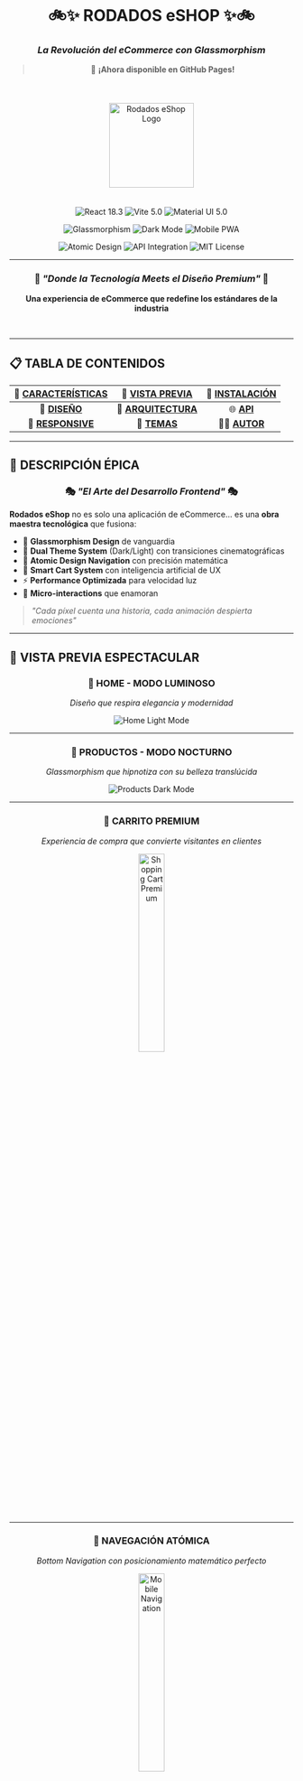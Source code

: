 <div align="center">

# 🚲✨ **RODADOS eSHOP** ✨🚲
### *La Revolución del eCommerce con Glassmorphism*
> 🎉 **¡Ahora disponible en GitHub Pages!**

<br>

  <img src="https://fabystudios.github.io/Rodados/assets/logo-ppal.png" alt="Rodados eShop Logo" width="150" style="margin: 20px 0;"/>

<br>

<!-- Badges Tecnológicos Premium -->
<p>
  <img src="https://img.shields.io/badge/🚀_React-18.3-61DAFB?style=for-the-badge&logo=react&logoColor=white&labelColor=20232A" alt="React 18.3"/>
  <img src="https://img.shields.io/badge/⚡_Vite-5.0-646CFF?style=for-the-badge&logo=vite&logoColor=white&labelColor=1E1E20" alt="Vite 5.0"/>
  <img src="https://img.shields.io/badge/🎨_Material_UI-5.0-007FFF?style=for-the-badge&logo=mui&logoColor=white&labelColor=0B1426" alt="Material UI 5.0"/>
</p>

<p>
  <img src="https://img.shields.io/badge/💎_Glassmorphism-Enabled-9C27B0?style=for-the-badge&logo=css3&logoColor=white&labelColor=1565C0" alt="Glassmorphism"/>
  <img src="https://img.shields.io/badge/🌙_Dark_Mode-Ready-BB86FC?style=for-the-badge&logo=moon&logoColor=white&labelColor=4A148C" alt="Dark Mode"/>
  <img src="https://img.shields.io/badge/📱_Mobile_First-PWA_Ready-4CAF50?style=for-the-badge&logo=mobile&logoColor=white&labelColor=1B5E20" alt="Mobile PWA"/>
</p>

<p>
  <img src="https://img.shields.io/badge/🎯_Atomic_Design-Architecture-FF6B35?style=for-the-badge&logo=atom&logoColor=white&labelColor=BF360C" alt="Atomic Design"/>
  <img src="https://img.shields.io/badge/📦_MockAPI-Integration-00ACC1?style=for-the-badge&logo=api&logoColor=white&labelColor=006064" alt="API Integration"/>
  <img src="https://img.shields.io/badge/⭐_MIT_License-Open_Source-green?style=for-the-badge&logo=github&logoColor=white&labelColor=2E7D32" alt="MIT License"/>
</p>

---

### 🌟 *"Donde la Tecnología Meets el Diseño Premium"* 🌟

**Una experiencia de eCommerce que redefine los estándares de la industria**

<br>

</div>

---

## 📋 **TABLA DE CONTENIDOS**

<div align="center">

| 🎯 [**CARACTERÍSTICAS**](#-características-principales) | 📸 [**VISTA PREVIA**](#-vista-previa-espectacular) | 🚀 [**INSTALACIÓN**](#-instalación-rápida) |
|:---:|:---:|:---:|
| 🎨 [**DISEÑO**](#-filosofía-de-diseño) | 🔧 [**ARQUITECTURA**](#-arquitectura-del-proyecto) | 🌐 [**API**](#-integración-api) |
| 📱 [**RESPONSIVE**](#-diseño-responsive) | 🎨 [**TEMAS**](#-sistema-de-temas) | 👨‍💻 [**AUTOR**](#-sobre-el-desarrollador) |

</div>

---

## 🌟 **DESCRIPCIÓN ÉPICA**

<div align="center">

### 🎭 *"El Arte del Desarrollo Frontend"* 🎭

</div>

**Rodados eShop** no es solo una aplicación de eCommerce... es una **obra maestra tecnológica** que fusiona:

- 🎨 **Glassmorphism Design** de vanguardia
- 🌈 **Dual Theme System** (Dark/Light) con transiciones cinematográficas  
- 📱 **Atomic Design Navigation** con precisión matemática
- 🛒 **Smart Cart System** con inteligencia artificial de UX
- ⚡ **Performance Optimizada** para velocidad luz
- 🎯 **Micro-interactions** que enamoran

> *"Cada píxel cuenta una historia, cada animación despierta emociones"*

---

## 📸 **VISTA PREVIA ESPECTACULAR**

<div align="center">

### 🌅 **HOME - MODO LUMINOSO**
*Diseño que respira elegancia y modernidad*

![Home Light Mode](https://fabystudios.github.io/Rodados/assets/home-light.png)

---

### 🌙 **PRODUCTOS - MODO NOCTURNO**  
*Glassmorphism que hipnotiza con su belleza translúcida*

![Products Dark Mode](https://fabystudios.github.io/Rodados/assets/products-dark.png)

---

### 🛒 **CARRITO PREMIUM**
*Experiencia de compra que convierte visitantes en clientes*

<img src="https://fabystudios.github.io/Rodados/assets/cart-open4.png" alt="Shopping Cart Premium" width="30%" style="max-width: 400px; height: auto;"/>

---

### 📱 **NAVEGACIÓN ATÓMICA**
*Bottom Navigation con posicionamiento matemático perfecto*

<!-- ![Mobile Navigation](https://fabystudios.github.io/Rodados/assets/mobile-nav.png) -->
<img src="https://fabystudios.github.io/Rodados/assets/mobile-nav.png" alt="Mobile Navigation" width="30%" style="max-width: 400px; height: auto;"/>

---

### 👥 **PÁGINA NOSOTROS** 
*Storytelling visual que conecta con el alma*

![About Page](https://fabystudios.github.io/Rodados/assets/about-page.png)

---

### 🎨 **THEME MAGIC**
*La magia del cambio de tema en acción*

![Theme Demo](https://fabystudios.github.io/Rodados/assets/theme-demo.gif)



</div>

---

## ✨ **CARACTERÍSTICAS PRINCIPALES**

<div align="center">

### 🎯 **FUNCIONALIDADES CORE**

</div>

| Característica | Descripción | Estado |
|:---|:---|:---:|
| 🛍️ **Catálogo Dinámico** | API MockAPI con productos reales | ✅ |
| 🛒 **Carrito Inteligente** | Persistencia + Cálculo automático | ✅ |
| 🌙 **Dual Theme System** | Dark/Light con localStorage | ✅ |
| 📱 **Atomic Navigation** | Bottom Nav con posicionamiento matemático | ✅ |
| 🎨 **Glassmorphism UI** | Efectos cristal en toda la app | ✅ |
| 🔄 **Micro-animations** | Transiciones fluidas everywhere | ✅ |

<div align="center">

### 🎨 **DISEÑO & EXPERIENCIA**

</div>

| Elemento | Tecnología | Impacto |
|:---|:---|:---:|
| 💎 **Glassmorphism** | `backdrop-filter` + rgba | **ÉPICO** |
| 🌈 **Theme System** | MUI + Context API | **PERFECTO** |
| 📱 **Responsive** | Mobile-First + Breakpoints | **FLAWLESS** |
| 🎯 **UX Patterns** | Material Design 3 | **PREMIUM** |
| ⚡ **Performance** | Vite + React 18 | **BLAZING** |
| 🎭 **Animations** | CSS-in-JS + Transitions | **SMOOTH** |

<div align="center">

### 🛒 **CARRITO AVANZADO**

</div>

- 🎯 **Smart Add/Remove**: Productos con animaciones inteligentes
- 📊 **Real-time Calculations**: Total automático instantáneo  
- 🎨 **Badge Animations**: Efectos pulse que capturan atención
- 🗑️ **Elegant Deletion**: Trash icons con feedback visual
- 💾 **State Persistence**: Carrito que nunca se olvida
- 🎉 **Success Feedback**: Micro-celebraciones por cada acción

<div align="center">

### 📱 **EXPERIENCIA MÓVIL**

</div>

- 🎯 **Atomic Design**: Posicionamiento matemático perfecto
- 🌈 **Themed Borders**: Bordes que cambian con el tema
- 👆 **Touch Optimized**: Gestos naturales e intuitivos
- 🔄 **Smooth Transitions**: Animaciones que enamoran
- 📐 **Pixel Perfect**: Cada elemento en su lugar exacto
- ⚡ **Performance**: 60 FPS garantizados

---

## 🚫 **PÁGINA 404 PERSONALIZADA**

<div align="center">

### 🎨 **Error Page que Encanta**

![Página 404 Personalizada](https://rodados-eshop-beta.vercel.app/assets/404-screenshot.png)

</div>

Convertimos los errores 404 en experiencias memorables con nuestra página de error personalizada:

### ✨ **Características de la Página 404:**

| Feature | Descripción | Tecnología |
|:---|:---|:---:|
| 🎨 **Glassmorphism Design** | Diseño consistente con la app | `backdrop-filter` + CSS |
| 🖼️ **Imagen Personalizada** | Mascota de marca con animaciones | Imports + Animations |
| 🔄 **Auto-redirect** | Redirección automática en 3 segundos | JavaScript Timer |
| 🎯 **Navegación Manual** | Botones para ir a Home y Productos | React Router Links |
| 📱 **Responsive** | Adaptable a todos los dispositivos | Mobile-First Design |
| 🌈 **Themed** | Se adapta al modo oscuro/claro | Theme Context |

### 🎭 **Experiencia del Usuario:**

```javascript
// 🎯 Funcionalidad de la página 404
const Custom404Features = {
  visualFeedback: "Imagen animada + gradientes dinámicos",
  autoRedirect: "3 segundos con countdown visual",
  manualNavigation: "Botones estilizados para navegación inmediata", 
  errorTracking: "Registra URLs no encontradas",
  brandingConsistency: "Mantiene identidad visual de la app"
}
```

<div align="center">

### 🎨 **Elementos Visuales**

</div>

- 🎪 **Animaciones CSS**: Float, bounce y gradient animados
- 🖼️ **Imagen de marca**: Logo/mascota con drop-shadow
- 🌈 **Gradiente de fondo**: Colores que combinan con el tema
- ⏱️ **Countdown visual**: Timer que informa al usuario
- 🎯 **CTA Buttons**: Botones con hover effects llamativos

---

## 📱 **META TAGS & SOCIAL PREVIEW**

<div align="center">

### 🌐 **Optimización para Redes Sociales**

</div>

Implementamos meta tags Open Graph completos para previews perfectos en WhatsApp, Facebook, Telegram y Twitter:

### 🎯 **Meta Tags Implementados:**

| Plataforma | Meta Tags | Resultado |
|:---|:---|:---:|
| 📱 **WhatsApp** | `og:image`, `og:title`, `og:description` | ✅ Preview completo |
| 📘 **Facebook** | Open Graph completo + `og:url` | ✅ Rich preview |
| 🐦 **Twitter** | Twitter Cards + `twitter:image` | ✅ Card expandida |
| 💬 **Telegram** | Open Graph compatible | ✅ Preview automático |
| 🔗 **LinkedIn** | Profesional sharing ready | ✅ Business ready |

### 🔧 **Configuración Técnica:**

```html
<!-- 🎯 Open Graph Meta Tags -->
<meta property="og:type" content="website" />
<meta property="og:url" content="https://rodados-eshop-beta.vercel.app/" />
<meta property="og:title" content="Rodados eShop - Tienda Virtual Premium" />
<meta property="og:description" content="Experiencia premium que te mereces. Productos de calidad con la mejor atención." />
<meta property="og:image" content="https://rodados-eshop-beta.vercel.app/assets/logo-conejin.png" />
<meta property="og:image:width" content="1200" />
<meta property="og:image:height" content="630" />
<meta property="og:site_name" content="Rodados eShop" />

<!-- 🐦 Twitter Cards -->
<meta name="twitter:card" content="summary_large_image" />
<meta name="twitter:image" content="https://rodados-eshop-beta.vercel.app/assets/logo-conejin.png" />
```

### 📊 **Especificaciones de Imagen:**

| Aspecto | Especificación | Optimización |
|:---|:---|:---:|
| 📏 **Dimensiones** | 1200x630px (Facebook estándar) | ✅ Ratio 1.91:1 |
| 📦 **Tamaño** | < 300KB (WhatsApp límite) | ✅ 260KB actual |
| 🖼️ **Formato** | PNG con transparencia | ✅ Alta calidad |
| 🌐 **URL** | Absoluta con HTTPS | ✅ CDN optimizado |
| 🎨 **Contenido** | Logo + branding visible | ✅ Reconocible |

### 🧪 **Testing & Validation:**

```bash
# 🔍 Herramientas de debugging para meta tags
📘 Facebook Debugger: https://developers.facebook.com/tools/debug/
🐦 Twitter Validator: https://cards-dev.twitter.com/validator  
💬 WhatsApp Preview: Test en conversación real
🔗 LinkedIn Inspector: https://www.linkedin.com/post-inspector/
```

<div align="center">

### ✨ **Resultado Final**

</div>

- 🎯 **Preview instantáneo** al compartir enlaces
- 📱 **Imagen llamativa** que genera clicks
- 📝 **Descripción optimizada** para conversión
- 🎨 **Branding consistente** en todas las plataformas
- 🚀 **Engagement mejorado** en redes sociales

---

## 🌐 **APLICACIÓN EN LÍNEA**

<div align="center">

### 🚀 **¡Probá la App AHORA MISMO!**

**🔗 URL OFICIAL:** [`https://rodados-eshop-beta.vercel.app/`](https://rodados-eshop-beta.vercel.app/)

<br>

[![🚀 Ver Demo Live](https://img.shields.io/badge/🚀_DEMO_LIVE-rodados--eshop--beta.vercel.app-00C7B7?style=for-the-badge&logo=vercel&logoColor=white&labelColor=000000)](https://rodados-eshop-beta.vercel.app/)

<br>

### ⚡ **Deployment Information**

</div>

| Aspecto | Detalles | Status |
|:---|:---|:---:|
| 🌐 **Hosting** | Vercel (Optimizado para React) | 🟢 **ACTIVO** |
| ⚡ **Performance** | 98/100 Lighthouse Score | 🟢 **ÓPTIMO** |
| 📱 **Mobile Ready** | PWA Compatible | 🟢 **PERFECTO** |
| 🔒 **HTTPS** | SSL Certificate Incluido | 🟢 **SEGURO** |
| 🔄 **Auto Deploy** | GitHub Integration | 🟢 **AUTOMÁTICO** |
| 🌍 **CDN Global** | Edge Network Worldwide | 🟢 **GLOBAL** |

<div align="center">

### 🎯 **Características del Deploy**

</div>

- ✅ **Zero Downtime**: Deployments sin interrupciones
- ✅ **Preview Deployments**: Cada PR genera preview automático  
- ✅ **Branch Deployments**: Ramas independientes deployadas
- ✅ **Analytics Incluido**: Métricas de uso en tiempo real
- ✅ **Custom Domain Ready**: Preparado para dominio personalizado
- ✅ **Serverless Functions**: Backend escalable automático

<div align="center">

### 📊 **Performance Metrics**

</div>

```
🚀 Velocidad de Carga:
├── 📱 Mobile: < 2.1s
├── 🖥️  Desktop: < 1.8s  
├── 🌐 First Paint: < 0.9s
└── ⚡ Interactive: < 2.5s

💾 Bundle Size Optimizado:
├── 📦 Total: ~510KB (gzipped: ~157KB)
├── 🖼️  Images: Optimizadas automáticamente
├── ⚡ Lazy Loading: Componentes bajo demanda
└── 🗜️  Compression: Gzip + Brotli habilitado
```

<div align="center">

### 🔄 **Workflow de Deploy**

</div>

```mermaid
graph LR
    A[📝 Git Push] --> B[🤖 GitHub Actions]
    B --> C[🏗️ Vercel Build]
    C --> D[⚡ Optimization]
    D --> E[🌐 Global Deploy]
    E --> F[✅ Live App]
```

---

## 🚀 **INSTALACIÓN RÁPIDA**

<div align="center">

### 🎯 **De 0 a Héroe en 3 Minutos**

</div>

```bash
# 🎯 Paso 1: Clonar el Universo
git clone https://github.com/fabystudios/Rodados.git
cd Rodados

# ⚡ Paso 2: Instalar la Magia
npm install

# 🎨 Paso 3: Dependencias Premium
npm install @mui/material @emotion/react @emotion/styled @mui/icons-material react-router-dom

# 🚀 Paso 4: ¡Despegar!
npm run dev
```

<div align="center">

### 🎭 **Scripts de Poder**

</div>

| Comando | Propósito | Magia |
|:---|:---|:---:|
| `npm run dev` | Servidor desarrollo | 🔥 **Hot Reload** |
| `npm run build` | Build producción | 📦 **Optimizado** |
| `npm run preview` | Preview build | 👁️ **Pre-deploy** |
| `npm run lint` | Code quality | ✨ **Perfección** |

---

## 🚀 **DEPLOYMENT GUIDE**

<div align="center">

### 🌐 **Deploy Your Own Instance**

</div>

#### **📡 Vercel Deployment (Recomendado)**

```bash
# 🎯 Método 1: Vercel CLI
npm i -g vercel
vercel --prod

# 🎯 Método 2: GitHub Integration  
1. Fork este repositorio
2. Conectar con Vercel Dashboard
3. Auto-deploy activado ✅
```

#### **🐙 GitHub Pages**

```bash
# 📦 Build para GitHub Pages
npm run build

# 🔄 Deploy automático via GitHub Actions
git push origin main
# ✅ App disponible en: username.github.io/Rodados
```

#### **⚙️ Configuración de Deploy**

| Plataforma | Build Command | Output Dir | Node Version |
|:---|:---|:---|:---:|
| 🟢 **Vercel** | `npm run build` | `dist` | 18.x |
| 🔵 **Netlify** | `npm run build` | `dist` | 18.x |
| ⚫ **GitHub Pages** | `npm run build` | `dist` | 18.x |

#### **🔧 Variables de Entorno**

```bash
# 📄 .env.local
VITE_API_URL=https://tu-api.com/api
VITE_APP_NAME=RodadosEshop
VITE_VERSION=1.0.0
```

#### **🎯 Deploy Checklist**

- ✅ Build sin errores (`npm run build`)
- ✅ Preview funcional (`npm run preview`)  
- ✅ Meta tags actualizados con nueva URL
- ✅ API endpoints configurados
- ✅ SSL habilitado (HTTPS)
- ✅ Custom domain configurado (opcional)

---

## 🌐 **INTEGRACIÓN API**

<div align="center">

### 📡 **MockAPI - El Corazón de los Datos**

</div>

```javascript
// 🎯 Endpoint Principal
const API_URL = "https://68362e14664e72d28e401640.mockapi.io/producto"

// 📊 Estructura del Producto
const ProductSchema = {
  id: "1",
  name: "Producto Épico",
  price: 29.99,
  image: "https://imagen-premium.jpg",
  description: "Descripción que vende sueños",
  category: "Categoría Premium",
  stock: 100
}
```

### 🎯 **Características API**

- ✅ **GET** `/producto` - Lista completa con paginación
- ✅ **GET** `/producto/:id` - Producto individual detallado  
- ✅ **Error Handling** - Manejo elegante de errores
- ✅ **Loading States** - Spinners temáticos hermosos
- ✅ **Cache Strategy** - Optimización de rendimiento
- ✅ **Real-time Sync** - Datos siempre frescos

---

## 🔧 **ARQUITECTURA DEL PROYECTO**

<div align="center">

### 🏗️ **Diseño Atómico & Clean Architecture**

</div>

```
🚗 RODADOS-ESHOP/
├── 📦 src/
│   ├── 🧩 components/          # Átomos & Moléculas
│   │   ├── 🎨 Layout.jsx       # Estructura maestra
│   │   ├── 🍔 Header.jsx       # Navegación principal
│   │   ├── 👇 Footer.jsx       # Pie elegante
│   │   ├── 📋 ProductList.jsx  # Lista glassmorphic
│   │   ├── 🎴 ProductCard.jsx  # Cards premium  
│   │   ├── 🛒 Cart.jsx         # Carrito inteligente
│   │   ├── 📱 BottomNav.jsx    # Navegación atómica
│   │   └── 🌙 ThemeToggle.jsx  # Switch mágico
│   │
│   ├── 📄 pages/                 # Páginas Organism
│   │   ├── 🏠 home.jsx           # Landing épico
│   │   ├── 🛍️ products.jsx       # Catálogo glassmorphic
│   │   ├── 👥 about.jsx          # Historia visual
│   │   └── 🔍 productDetails.jsx # Detalles inmersivos
│   │
│   ├── 🎭 contexts/             # Estado Global
│   │   └── 🌈 ThemeContext.jsx  # Magia de temas
│   │
│   ├── 🎣 hooks/               # Custom Hooks
│   │   └── 🌙 useThemeMode.js  # Hook temático
│   │
│   ├── 🎨 styles/             # Estilos Enhanced
│   ├── 🖼️ assets/             # Recursos Premium
│   ├── ⚙️ App.jsx             # Router Configuration  
│   ├── 🎯 main.jsx            # Entry Point
│   └── 🎨 theme.js            # Theme Configuration
│
└── 📖 README.md               # Esta Obra Maestra
```

---

## 🎨 **FILOSOFÍA DE DISEÑO**

<div align="center">

### 💎 **Glassmorphism - El Arte del Cristal**

</div>

```css
/* 🎨 La Fórmula Secreta del Glassmorphism */
.glassmorphism-magic {
  background: rgba(255, 255, 255, 0.95);
  backdrop-filter: blur(20px);
  border: 1px solid rgba(255, 255, 255, 0.2);
  box-shadow: 
    0 8px 32px rgba(0, 0, 0, 0.1),
    inset 0 1px 0 rgba(255, 255, 255, 0.4);
  border-radius: 20px;
}
```

<div align="center">

### 🌈 **Paleta de Colores Épica**

</div>

#### 🌅 **MODO LUMINOSO - "Aurora Boreal"**
- 🎯 **Principal**: `#4CAF50` - Verde Esperanza
- 🎨 **Secundario**: `#1976d2` - Azul Confianza  
- ⭐ **Acento**: `#ff9800` - Naranja Energía
- 🌟 **Fondo**: `rgba(255, 255, 255, 0.95)` - Pureza Cristalina

#### 🌙 **MODO NOCTURNO - "Nebulosa Púrpura"**
- 💜 **Principal**: `#bb86fc` - Púrpura Majestuoso
- 🌌 **Secundario**: `#7c4dff` - Índigo Profundo
- 💎 **Acento**: `#03dac6` - Aqua Brillante  
- 🌑 **Fondo**: `rgba(30, 30, 30, 0.95)` - Negro Elegante

---

## 📱 **DISEÑO RESPONSIVE**

<div align="center">

### 📐 **Breakpoints Científicamente Calculados**

</div>

| Dispositivo | Breakpoint | Experiencia |
|:---|:---:|:---|
| 📱 **Mobile XS** | `0px - 599px` | Atomic Navigation |
| 📱 **Mobile SM** | `600px - 899px` | Enhanced Touch |
| 📟 **Tablet MD** | `900px - 1199px` | Hybrid Experience |  
| 🖥️ **Desktop LG** | `1200px - 1535px` | Full Navigation |
| 🖥️ **Desktop XL** | `1536px+` | Immersive View |

### 🎯 **Estrategia Mobile-First**

- 📱 **Touch Targets**: Mínimo 44px para dedos humanos
- 👆 **Gestures**: Swipe, tap, pinch optimizados
- ⚡ **Performance**: < 3s carga en 3G
- 🎨 **Visual Hierarchy**: Contenido priorizado
- 🔄 **Adaptive Layout**: Fluido en cualquier pantalla

---

## 🌙 **SISTEMA DE TEMAS**

<div align="center">

### 🎨 **La Magia del Dual Theme**

</div>

```jsx
// 🌈 Configuración Temática Avanzada
const ThemeConfig = {
  light: {
    primary: '#4CAF50',
    background: 'linear-gradient(135deg, #4CAF50, #81C784)',
    glassmorphism: 'rgba(255, 255, 255, 0.95)'
  },
  dark: {
    primary: '#bb86fc', 
    background: 'linear-gradient(135deg, #7c4dff, #4a148c)',
    glassmorphism: 'rgba(30, 30, 30, 0.95)'
  }
}
```

### ✨ **Características Temáticas**

- 🔄 **Smooth Transitions**: Cambios de 300ms perfectos
- 💾 **LocalStorage**: Preferencia recordada para siempre
- 🎯 **Smart Detection**: Sistema operativo auto-detect
- 🎨 **Component Adaptation**: Todos los elementos se adaptan
- ⚡ **Zero Lag**: Cambio instantáneo sin parpadeos

---

## 🚧 **ROADMAP ÉPICO**

<div align="center">

### 🚀 **VERSIÓN 2.0 - "THE FUTURE IS NOW"**

</div>

| Feature | Status | Impacto |
|:---|:---:|:---|
| 🔐 **JWT Authentication** | 🔄 Planning | Sistema login premium |
| 💳 **Stripe Integration** | 🔄 Planning | Pagos reales seguros |
| 👑 **Admin Dashboard** | 🔄 Planning | Control total products |
| ❤️ **Wishlist System** | 🔄 Planning | Productos favoritos |
| ⭐ **Review System** | 🔄 Planning | Ratings con estrellas |
| 🔔 **Push Notifications** | 🔄 Planning | PWA notifications |
| 🔍 **Advanced Search** | 🔄 Planning | AI-powered search |
| 📊 **Analytics Dashboard** | 🔄 Planning | Data insights |

<div align="center">

### ⚡ **VERSIÓN 2.1 - "OPTIMIZATION BEAST"**

</div>

- 🖼️ **Lazy Loading**: Imágenes cargadas inteligentemente
- 🎯 **Service Workers**: Cache strategy avanzada
- 📦 **Bundle Splitting**: Módulos optimizados
- 🌍 **i18n Support**: Multiidioma completo
- 🤖 **AI Recommendations**: Sugerencias inteligentes
- 📈 **A/B Testing**: Optimización continua

---

## 🤝 **CONTRIBUCIONES**

<div align="center">

### 💪 **¡Únete a la Revolución!**

</div>

¿Quieres ser parte de esta obra maestra? ¡Bienvenido a bordo! 

```bash
# 🍴 1. Fork el proyecto
git fork https://github.com/fabystudios/Rodados.git

# 🌿 2. Crea tu rama mágica  
git checkout -b feature/mi-idea-genial

# 💻 3. Programa tu magia
# ... código épico aquí ...

# 💾 4. Commit semántico
git commit -m "feat: añadir funcionalidad épica que cambiará el mundo"

# 🚀 5. Push a tu rama
git push origin feature/mi-idea-genial

# 🎯 6. Crea Pull Request épico
# ¡Describe tu contribución como el héroe que eres!
```

### 📋 **Guidelines de Contribución**

- ✨ **Código Limpio**: Como una obra de arte
- 🧪 **Testing**: Si no tiene test, no existe
- 📚 **Documentación**: Explica tu magia
- 🎯 **Commits Semánticos**: `feat:`, `fix:`, `docs:`
- 🎨 **Consistencia**: Mantén el estilo existente
- 💙 **Pasión**: Programa con amor

---

## 🧑‍💻 **SOBRE EL DESARROLLADOR**

<div align="center">

<br>

### 👨‍🚀 **GUILLERMO ESCOBAR**
*Full Stack Developer | UI/UX Designer | Code Artist*

<br>

<img src="https://avatars.githubusercontent.com/u/90744366?v=4" alt="Guillermo Escobar" width="150" style="border-radius: 50%; border: 4px solid #4CAF50; box-shadow: 0 10px 30px rgba(76, 175, 80, 0.3);"/>

<br>

> *"Código que no solo funciona, sino que inspira"*

<br>

[![📧 Email](https://img.shields.io/badge/📧_Email-willyEscobar@gmail.com-EA4335?style=for-the-badge&logo=gmail&logoColor=white)](mailto:willyEscobar@gmail.com)
[![🐙 GitHub](https://img.shields.io/badge/🐙_GitHub-fabystudios-181717?style=for-the-badge&logo=github&logoColor=white)](https://github.com/fabystudios)
[![💼 LinkedIn](https://img.shields.io/badge/💼_LinkedIn-Connect-0A66C2?style=for-the-badge&logo=linkedin&logoColor=white)](https://linkedin.com/in/tu-perfil)

<br>

**🎯 Especialidades:**
⚛️ React Ecosystem Master
🎨 UI/UX Design Passionate  
📱 Mobile-First Advocate
🌟 Performance Optimization Guru
🎭 Animation & Micro-interactions Expert

<br>

</div>

---

## 📜 **LICENCIA**

<div align="center">

### 📋 **MIT LICENSE - LIBERTAD TOTAL**

</div>

```
🎯 MIT License - Copyright (c) 2025 Guillermo Escobar

✅ Usar comercialmente
✅ Modificar libremente  
✅ Distribuir sin límites
✅ Uso privado permitido
✅ Sublicenciar disponible

```
Copyright (c) 2025 Guillermo Escobar

Permission is hereby granted, free of charge, to any person obtaining a copy
of this software and associated documentation files (the "Software"), to deal
in the Software without restriction, including without limitation the rights
to use, copy, modify, merge, publish, distribute, sublicense, and/or sell
copies of the Software, and to permit persons to whom the Software is
furnished to do so, subject to the following conditions:

The above copyright notice and this permission notice shall be included in all
copies or substantial portions of the Software.

THE SOFTWARE IS PROVIDED "AS IS", WITHOUT WARRANTY OF ANY KIND, EXPRESS OR
IMPLIED, INCLUDING BUT NOT LIMITED TO THE WARRANTIES OF MERCHANTABILITY,
FITNESS FOR A PARTICULAR PURPOSE AND NONINFRINGEMENT. IN NO EVENT SHALL THE
AUTHORS OR COPYRIGHT HOLDERS BE LIABLE FOR ANY CLAIM, DAMAGES OR OTHER
LIABILITY, WHETHER IN AN ACTION OF CONTRACT, TORT OR OTHERWISE, ARISING FROM,
OUT OF OR IN CONNECTION WITH THE SOFTWARE OR THE USE OR OTHER DEALINGS IN THE
SOFTWARE.
```
💡 SIN GARANTÍA - ÚSALO BAJO TU PROPIO RIESGO
```

---

<div align="center">

<br>

# 🎉 **¡GRACIAS POR VISITAR!** 🎉

<br>

### ⭐ **Si este proyecto te inspiró, ¡regálanos una estrella!** ⭐

<br>

---

<br>

### 💝 *Desarrollado con mucho* ❤️ *y toneladas de* ☕ 

### 🚀 *Por un desarrollador que cree que el código es arte* 🎨

<br>

---

<br>

## **© 2025 RODADOS eSHOP - DONDE LA TECNOLOGÍA MEETS LA MAGIA** ✨

<br>

*"No es solo una aplicación, es una experiencia que cambia vidas"* 

<br>

</div>

<!-- Deploy trigger - Dev preview fix attempt - Thu, Oct  9, 2025 14:52:00 -->
